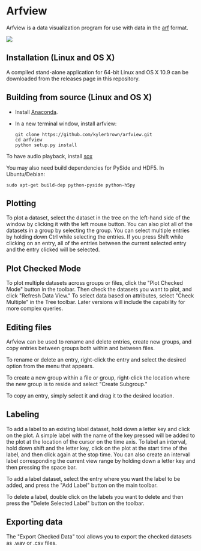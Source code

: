Arfview
========

Arfview is a data visualization program for use with data in the [arf](https://github.com/dmeliza/arf/) format.

![](http://i60.tinypic.com/2rc9vnm.png)


Installation (Linux and OS X)
-----------------------------

A compiled stand-alone application for 64-bit Linux and OS X 10.9 can be downloaded from the releases page in this repository.


Building from source (Linux and OS X)
--------------------
  * Install [Anaconda](https://store.continuum.io/cshop/anaconda/).
  * In a new terminal window, install arfview:

        git clone https://github.com/kylerbrown/arfview.git
        cd arfview
        python setup.py install

To have audio playback, install [sox](http://sox.sourceforge.net/)

You may also need build dependencies for PySide and HDF5. In Ubuntu/Debian:

    sudo apt-get build-dep python-pyside python-h5py


Plotting
--------
To plot a dataset, select the dataset in the tree on the left-hand side of the window by clicking it with the left
mouse button.  You can also plot all of the datasets in a group by selecting the group. You can select multiple entries by holding down Ctrl while selecting the entries.  If you press Shift while clicking on an entry, all
of the entries between the current selected entry and the entry clicked will be selected.

Plot Checked Mode
-----------------
To plot multiple datasets across groups or files, click the "Plot Checked Mode" button in the toolbar. Then check the datasets you want to plot, and click "Refresh Data View."  To select data based on attributes, select "Check Multiple" in the Tree toolbar.  Later versions will include the capability for more complex queries. 

Editing files
-------------
Arfview can be used to rename and delete entries, create new groups, and copy entries between groups both within and 
between files.  

To rename or delete an entry, right-click the entry and select the desired option from the menu that appears. 

To create a new group within a file or group, right-click the location where the new group is to reside and select 
"Create Subgroup."

To copy an entry, simply select it and drag it to the desired location.

Labeling
--------
To add a label to an existing label dataset, hold down a letter key and click on the plot.  A simple label with the name of the key pressed will be added to the plot at the location of the cursor on the time axis.  To label an interval, hold down shift and the letter key, click on the plot at the start time of the label, and then click again at the stop time.  You can also create an interval label corresponding the current view range by holding down a letter key and then pressing the space bar. 

To add a label dataset, select the entry where you want the label to be added, and press the "Add Label" button on the main toolbar. 

To delete a label, double click on the labels you want to delete and then press the "Delete Selected Label" button on the toolbar.


Exporting data
--------------
The "Export Checked Data" tool allows you to export the checked datasets as .wav or .csv files.

